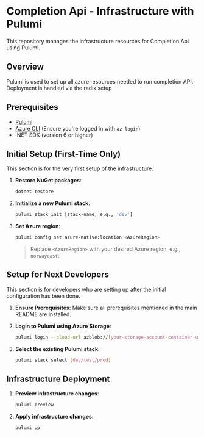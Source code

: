﻿# Completion Api - Infrastructure with Pulumi

This repository manages the infrastructure resources for Completion Api using Pulumi.

## Overview

Pulumi is used to set up all azure resources needed to run completion API.
Deployment is handled via the radix setup



## Prerequisites

- [Pulumi](https://www.pulumi.com/docs/get-started/install/)
- [Azure CLI](https://docs.microsoft.com/en-us/cli/azure/install-azure-cli) (Ensure you're logged in with `az login`)
- .NET SDK (version 6 or higher)

## Initial Setup (First-Time Only)

This section is for the very first setup of the infrastructure.

1. **Restore NuGet packages**:
   ```bash
   dotnet restore
   ```

2. **Initialize a new Pulumi stack**:
   ```bash
   pulumi stack init [stack-name, e.g., 'dev']
   ```

3. **Set Azure region**:
   ```bash
   pulumi config set azure-native:location <AzureRegion>
   ```
   > Replace `<AzureRegion>` with your desired Azure region, e.g., `norwayeast`.


## Setup for Next Developers

This section is for developers who are setting up after the initial configuration has been done.

1. **Ensure Prerequisites**: Make sure all prerequisites mentioned in the main README are installed.

2. **Login to Pulumi using Azure Storage**:
   ```bash
   pulumi login --cloud-url azblob://[your-storage-account-container-url]
   ```

3. **Select the existing Pulumi stack**:
   ```bash
   pulumi stack select [dev/test/prod]
   ```

## Infrastructure Deployment

1. **Preview infrastructure changes**:
   ```bash
   pulumi preview
   ```

2. **Apply infrastructure changes**:
   ```bash
   pulumi up
   ```

